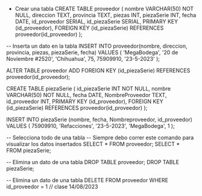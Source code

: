- Crear una tabla
CREATE TABLE proveedor (
    nombre VARCHAR(50) NOT NULL,
	direccion TEXT,
	provincia TEXT,
	piezas INT,
	piezaSerie INT,
	fecha DATE,
	id_proveedor SERIAL,
	id_piezaSerie SERIAL,
	PRIMARY KEY (id_proveedor),
	FOREIGN KEY (id_piezaSerie) REFERENCES proveedor(id_proveedor)
);

-- Inserta un dato en la tabla
INSERT INTO proveedor(nombre, direccion, provincia, piezas, piezaSerie, fecha)
    VALUES (
	'MegaBodega',
	'20 de Noviembre #2520',
	'Chihuahua',
	75,
	75909910,
	'23-5-2023'
);

ALTER TABLE proveedor
ADD FOREIGN KEY (id_piezaSerie) REFERENCES proveedor(id_proveedor);

CREATE TABLE piezaSerie (
    id_piezaSerie INT NOT NULL,
    nombre VARCHAR(50) NOT NULL,
	fecha DATE,
	NombreProveedor TEXT,
    id_proveedor INT,
    PRIMARY KEY (id_proveedor),
    FOREIGN KEY (id_piezaSerie) REFERENCES proveedor(id_proveedor)
);


INSERT INTO piezaSerie (nombre, fecha, Nombreproveedor, id_proveedor)
    VALUES (
	75909910,
	'Refacciones',
	'23-5-2023',
	'MegaBodega',
	1
);
	
-- Selecciona todo de una tabla
-- Siempre debo correr este comando para visualizar los datos insertados
SELECT * FROM proveedor;
SELECT * FROM piezaSerie;


-- Elimina un dato de una tabla
DROP TABLE proveedor;
DROP TABLE piezaSerie;

-- Elimina un dato de una tabla
DELETE FROM proveedor WHERE id_proveedor = 1 
// clase 14/08/2023
